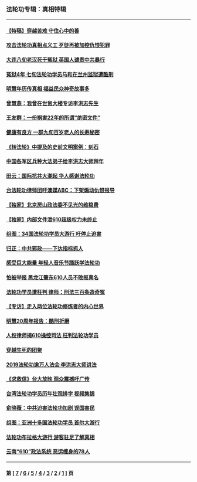 ### 法轮功专辑：真相特辑
---
#### [【特稿】穿越苦难 守住心中的善](../../pages/nf4389/n13784979.md?10040430) 
#### [攻击法轮功真相点义工 歹徒再被加控仇恨犯罪](../../pages/nf4389/n13601019.md?10040430) 
#### [大连八旬老汉死于冤狱 英国人谴责中共暴行](../../pages/nf4389/n13480118.md?10040430) 
#### [冤狱4年 七旬法轮功学员马和在兰州监狱遭酷刑](../../pages/nf4389/n13304688.md?10040430) 
#### [明慧年历传真相 福益民众神奇故事多](../../pages/nf4389/n13294545.md?10040430) 
#### [曾慧燕：我曾在世贸大楼专访李洪志先生](../../pages/nf4389/n12898729.md?10040430) 
#### [王友群：一份祸害22年的所谓“绝密文件”](../../pages/nf4389/n12871750.md?10040430) 
#### [健康有良方 一群九旬百岁老人的长寿秘密](../../pages/nf4389/n12847475.md?10040430) 
#### [《转法轮》中提及的史前文明案例：刻石](../../pages/nf4389/n12758577.md?10040430) 
#### [中国各军区兵种大法弟子给李洪志大师拜年](../../pages/nf4389/n12750047.md?10040430) 
#### [田云：国际抗共大潮起 华人感谢法轮功](../../pages/nf4389/n12357708.md?10040430) 
#### [台法轮功律师团吁澳媒ABC：下架煽动仇恨报导](../../pages/nf4389/n12279917.md?10040430) 
#### [【独家】北京房山政法委不见光的维稳费](../../pages/nf4389/n12031979.md?10040430) 
#### [【独家】内部文件泄610超级权力未终止](../../pages/nf4389/n12023895.md?10040430) 
#### [组图：34国法轮功学员大游行 吁停止迫害](../../pages/nf4389/n11492658.md?10040430) 
#### [归正：中共邪政——下达指标抓人](../../pages/nf4389/n11474770.md?10040430) 
#### [感受巨大能量 年轻人音乐节踊跃学法轮功](../../pages/nf4389/n11441981.md?10040430) 
#### [怕被举报 黑龙江肇东610人员不敢报真名](../../pages/nf4389/n11436499.md?10040430) 
#### [法轮功学员遭枉判 律师：刑法三百条造奇冤](../../pages/nf4389/n11433943.md?10040430) 
#### [【专访】走入两位法轮功修炼者的内心世界](../../pages/nf4389/n11415623.md?10040430) 
#### [明慧20周年报告：酷刑折磨](../../pages/nf4389/n11387954.md?10040430) 
#### [人权律师揭610操控司法 枉判法轮功学员](../../pages/nf4389/n11313370.md?10040430) 
#### [穿越生死的团聚](../../pages/nf4389/n11258922.md?10040430) 
#### [2019法轮功逾万人法会 李洪志大师讲法](../../pages/nf4389/n11265303.md?10040430) 
#### [《求救信》台大放映 观众震撼吁广传](../../pages/nf4389/n10922251.md?10040430) 
#### [台湾法轮功学员历年壮观排字 视频集锦](../../pages/nf4389/n10878789.md?10040430) 
#### [俞晓薇：中共迫害法轮功加剧 误国害民](../../pages/nf4389/n10859260.md?10040430) 
#### [组图：亚洲十多国法轮功学员 首尔大游行](../../pages/nf4389/n10781149.md?10040430) 
#### [法轮功布拉格大游行 游客驻足了解真相](../../pages/nf4389/n10749360.md?10040430) 
#### [云南“610”政法系统 恶运缠身的78人](../../pages/nf4389/n10747534.md?10040430) 

---
#### 第 [ [7](./7.md?10040430) / [6](./6.md?10040430) / [5](./5.md?10040430) / [4](./4.md?10040430) / [3](./3.md?10040430) / [2](./2.md?10040430) / [1](./1.md?10040430) ] 页
